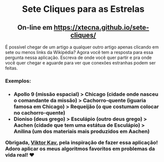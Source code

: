 <h1 align="center">Sete Cliques para as Estrelas</h1>

<h2 align="center">On-line em <a href="https://xtecna.github.io/sete-cliques/">https://xtecna.github.io/sete-cliques/</a></h2>

<p>
  É possível chegar de um artigo a qualquer outro artigo apenas clicando em sete ou menos links da Wikipédia? Agora você tem a resposta para essa pergunta nessa aplicação.
  Escreva de onde você quer partir e pra onde você quer chegar e aguarde para ver que conexões estranhas podem ser feitas.
</p>

<h3>Exemplos:<h3>
<ul>
  <li><strong>Apollo 9</strong> (missão espacial) > Chicago (cidade onde nasceu o comandante da missão) > Cachorro-quente (iguaria famosa em Chicago) > <strong>Requeijão</strong> (o que costumam colocar no cachorro-quente)</li>
  <li><strong>Dioniso</strong> (deus grego) > Esculápio (outro deus grego) > Aachen (cidade que tem uma estátua de Esculápio) > <strong>Anilina</strong> (um dos materiais mais produzidos em Aachen)</li>
</ul>

<p>
  Obrigada, <strong><a href="https://www.twitch.tv/viktorkav">Viktor Kav</a></strong>, pela inspiração de fazer essa aplicação! Adoro aplicar os meus algoritmos favoritos em problemas da vida real! ❤️
</p>
